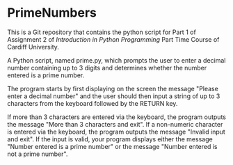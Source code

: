 # PrimeNumbers

This is a Git repository that contains the python script for 
Part 1 of Assignment 2 of _Introduction in Python Programming_ Part Time Course of Cardiff University.

A Python script, named prime.py, which prompts the user to enter a decimal number containing up to 3 digits 
and determines whether the number entered is a prime number.

The program starts by first displaying on the screen the message "Please enter a decimal number" and the user should
then input a string of up to 3 characters from the keyboard followed by the RETURN key.
  
If more than 3 characters are entered via the keyboard, the program outputs the message "More than 3 characters and exit".
If a non-numeric character is entered via the keyboard, the program outputs the message "Invalid input and exit".
If the input is valid, your program displays either the message "Number entered is a prime number" or the message
"Number entered is not a prime number".


